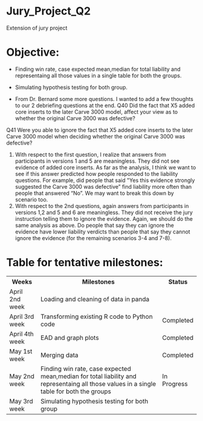 # Jury_Project_Q2
Extension of jury project
# Objective:

* Finding win rate, case expected mean,median for total liability and representaing all those values in a single table for both the   groups.
* Simulating hypothesis testing for both group.

* From Dr. Bernard some more questions. I wanted to add a few thoughts to our 2  debriefing questions at the end.
Q40 Did the fact that X5 added core inserts to the later Carve 3000 model, affect your view as to whether the original Carve 3000 was defective?

Q41 Were you able to ignore the  fact that X5 added core inserts to the later Carve 3000 model when deciding whether the original Carve 3000 was defective?

1.  With respect to the first question, I realize that answers from participants in versions 1 and 5 are meaningless. They did not see evidence of added core inserts. As far as the analysis, I think we want to see if this answer predicted how people responded to the liability questions. For example, did people that said "Yes this evidence strongly suggested the Carve 3000 was defective” find liability more often than people that answered “No”.    We may want to break this down by scenario too.
2.  With respect to the 2nd questions, again answers from participants in versions 1,2 and 5 and 6  are meaningless. They did not receive the jury instruction telling them to ignore the evidence.  Again, we should do the same analysis as above. Do people that say they can ignore the evidence have lower liability verdicts than people that say they cannot ignore the evidence (for the remaining scenarios 3-4 and 7-8).

# Table for tentative milestones:

<table>
<tr>
<th>Weeks</th><th>Milestones</th><th>Status</th>
</tr>
<tr>
<td>April 2nd week</td><td>Loading and cleaning of data in panda</td><td><Completed</td>
</tr>
<tr>
<td>April 3rd week</td><td>Transforming existing R code to Python code</td><td>Completed</td>
</tr>
<tr>
<td>April 4th week</td><td>EAD and graph plots</td><td>Completed</td>
</tr>
<tr>
<td>May 1st week</td><td>Merging data</td><td>Completed</td>
</tr>
<tr>
<td>May 2nd week</td><td>Finding win rate, case expected mean,median for total liability and representaing all those values in a single table for both the   groups</td><td>In Progress</td>
</tr>
<tr>
<td>May 3rd week</td><td>Simulating hypothesis testing for both group</td><td></td>
</tr>
</table>
